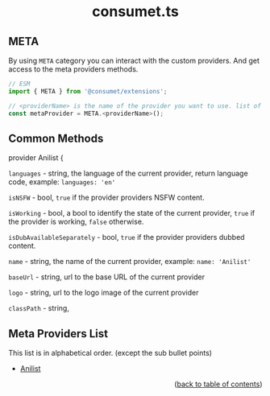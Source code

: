 <h1 align="center">consumet.ts</h1>

<h2>META</h2>

By using `META` category you can interact with the custom providers. And get access to the meta providers methods.

```ts
// ESM
import { META } from '@consumet/extensions';

// <providerName> is the name of the provider you want to use. list of the proivders is below.
const metaProvider = META.<providerName>();
```

## Common Methods

provider Anilist {

``languages`` - string, the language of the current provider, return language code, example: ``languages: 'en'``

``isNSFW`` - bool, ``true`` if the provider providers NSFW content.

``isWorking`` - bool, a bool to identify the state of the current provider, ``true`` if the provider is working, ``false`` otherwise. 

``isDubAvailableSeparately`` - bool, ``true`` if the provider providers dubbed content. 

``name`` - string, the name of the current provider, example: ``name: 'Anilist'``

``baseUrl`` - string, url to the base URL of the current provider

``logo`` - string, url to the logo image of the current provider

``classPath`` - string,


## Meta Providers List
This list is in alphabetical order. (except the sub bullet points)

- [Anilist](../providers/anilist.md)

<p align="end">(<a href="https://github.com/consumet/extensions/blob/master/docs">back to table of contents</a>)</p>
